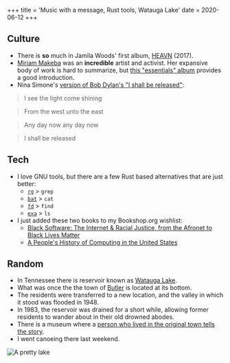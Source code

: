 +++
title = 'Music with a message, Rust tools, Watauga Lake'
date = 2020-06-12
+++

## Culture

* There is **so** much in Jamila Woods' first album, [HEAVN](https://open.spotify.com/album/2ha1TUv0o6VnQddOci7GIb?si=loTBaLERRxqpwNeLOiWwxw) (2017).
* [Miriam Makeba](https://en.wikipedia.org/wiki/Miriam_Makeba) was an **incredible** artist and activist. Her expansive body of work is hard to summarize, but [this "essentials" album](https://open.spotify.com/album/1CHpiAq4OuaaLz6vioePQQ?si=ORo1Q252R4CjtPLqeQBL7g) provides a good introduction.
* Nina Simone's [version of Bob Dylan's "I shall be released"](https://open.spotify.com/track/32BTFbqhSvYKftE0e8a8d4?si=sI0INWn4QFihw5j4A_7TJA):

> I see the light come shining

> From the west unto the east

> Any day now any day now

> I shall be released

## Tech

* I love GNU tools, but there are a few Rust based alternatives that are just better:
    * [`rg`](https://github.com/BurntSushi/ripgrep) > `grep`
    * [`bat`](https://github.com/sharkdp/bat) > `cat`
    * [`fd`](https://github.com/sharkdp/fd) > `find`
    * [`exa`](https://github.com/ogham/exa) > `ls`
* I just added these two books to my Bookshop.org wishlist:
    * [Black Software: The Internet & Racial Justice, from the Afronet to Black Lives Matter](https://bookshop.org/books/black-software-the-internet-racial-justice-from-the-afronet-to-black-lives-matter/9780190863845)
    * [A People's History of Computing in the United States](https://bookshop.org/books/a-people-s-history-of-computing-in-the-united-states/9780674970977)

## Random

* In Tennessee there is reservoir known as [Watauga Lake](https://en.wikipedia.org/wiki/Watauga_Lake).
* What was once the the town of [Butler](https://en.wikipedia.org/wiki/Butler,_Tennessee) is located at its bottom.
* The residents were transferred to a new location, and the valley in which it stood was flooded in 1948.
* In 1983, the reservoir was drained for a short while, allowing former residents to wander about in their old drowned abodes.
* There is a museum where a [person who lived in the original town tells the story](https://www.youtube.com/watch?v=xBRADbaDVCc).
* I went canoeing there last weekend.

![A pretty lake](/images/a_pretty_lake_resized.jpg)
